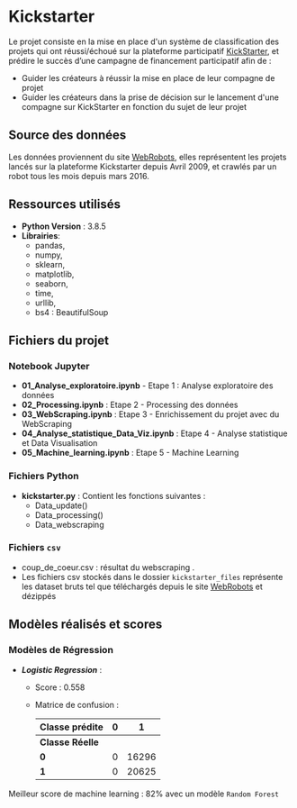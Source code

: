 # Kickstarter 

Le projet consiste en la mise en place d'un système de classification des projets qui ont réussi/échoué sur la plateforme participatif [KickStarter](https://www.kickstarter.com/), et prédire le succès d’une campagne de financement participatif afin de : 

- Guider les créateurs à réussir la mise en place de leur compagne de projet
- Guider les créateurs dans la prise de décision sur le lancement d'une compagne sur KickStarter en fonction du sujet de leur projet 


## Source des données

Les données proviennent du site [WebRobots](https://webrobots.io/kickstarter-datasets/), elles représentent les projets lancés sur la plateforme Kickstarter depuis Avril 2009, et crawlés par un robot tous les mois depuis mars 2016.

## Ressources utilisés
- **Python Version** : 3.8.5
- **Librairies**: 
   - pandas, 
   - numpy, 
   - sklearn, 
   - matplotlib, 
   - seaborn, 
   - time,
   - urllib,
   - bs4 : BeautifulSoup
 
## Fichiers du projet

### Notebook Jupyter

- **01_Analyse_exploratoire.ipynb** - Etape 1 : Analyse exploratoire des données
- **02_Processing.ipynb** : Etape 2 - Processing des données
- **03_WebScraping.ipynb** : Etape 3 - Enrichissement du projet avec du WebScraping
- **04_Analyse_statistique_Data_Viz.ipynb** : Etape 4 - Analyse statistique et Data Visualisation 
- **05_Machine_learning.ipynb** : Etape 5 - Machine Learning

### Fichiers Python

- **kickstarter.py** : Contient les fonctions suivantes : 
   - Data_update() 
   - Data_processing()
   - Data_webscraping

### Fichiers `csv`

- coup_de_coeur.csv : résultat du webscraping .
- Les fichiers csv stockés dans le dossier `kickstarter_files` représente les dataset bruts tel que téléchargés depuis le site [WebRobots](https://webrobots.io/kickstarter-datasets/) et dézippés

## Modèles réalisés et scores

### Modèles de Régression

- ***Logistic Regression*** :
   - Score : 0.558
   - Matrice de confusion :
   
      Classe prédite |0 | 1
      :--- | --- | ---
      **Classe Réelle**  |  |
      **0** | 0 | 16296 
      **1** | 0 | 20625 


Meilleur score de machine learning : 82% avec un modèle `Random Forest`
